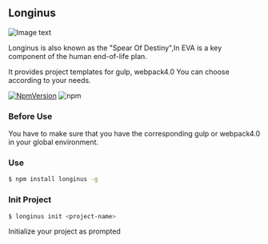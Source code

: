 ## Longinus

![Image text](https://i.postimg.cc/9Qhmq0Dx/longinus.png)

Longinus is also known as the "Spear Of Destiny",In EVA is a key component of the human end-of-life plan.

It provides project templates for gulp, webpack4.0
You can choose according to your needs.


[![NpmVersion](https://img.shields.io/npm/v/longinus.svg)](https://www.npmjs.com/package/longinus)
![npm](https://img.shields.io/npm/dw/longinus.svg)

### Before Use
You have to make sure that you have the corresponding gulp or webpack4.0 in your global environment.
### Use
```bash
$ npm install longinus -g
```
### Init Project
```bash
$ longinus init <project-name>
```
Initialize your project as prompted



